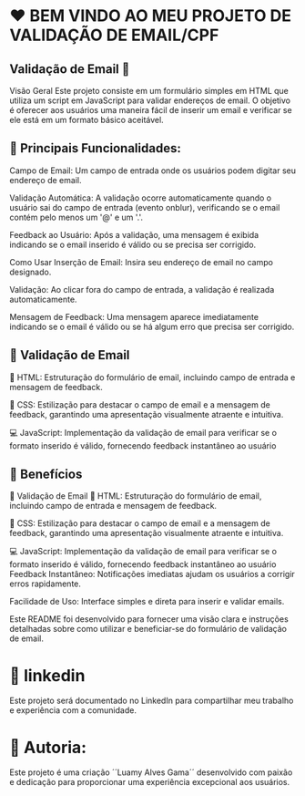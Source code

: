 
# ❤️ BEM VINDO AO MEU PROJETO DE VALIDAÇÃO DE EMAIL/CPF

## Validação de Email 📧
Visão Geral
Este projeto consiste em um formulário simples em HTML que utiliza um script em JavaScript para validar endereços de email. O objetivo é oferecer aos usuários uma maneira fácil de inserir um email e verificar se ele está em um formato básico aceitável.

## 🔐 Principais Funcionalidades:

Campo de Email: Um campo de entrada onde os usuários podem digitar seu endereço de email.

Validação Automática: A validação ocorre automaticamente quando o usuário sai do campo de entrada (evento onblur), verificando se o email contém pelo menos um '@' e um '.'.

Feedback ao Usuário: Após a validação, uma mensagem é exibida indicando se o email inserido é válido ou se precisa ser corrigido.

Como Usar
Inserção de Email: Insira seu endereço de email no campo designado.

Validação: Ao clicar fora do campo de entrada, a validação é realizada automaticamente.

Mensagem de Feedback: Uma mensagem aparece imediatamente indicando se o email é válido ou se há algum erro que precisa ser corrigido.

## 🧩 Validação de Email

🔧 HTML: Estruturação do formulário de email, incluindo campo de entrada e mensagem de feedback.

🎨 CSS: Estilização para destacar o campo de email e a mensagem de feedback, garantindo uma apresentação visualmente atraente e intuitiva.

💻 JavaScript: Implementação da validação de email para verificar se o formato inserido é válido, fornecendo feedback instantâneo ao usuário

## 🌸 Benefícios

🧩 Validação de Email
🔧 HTML: Estruturação do formulário de email, incluindo campo de entrada e mensagem de feedback.

🎨 CSS: Estilização para destacar o campo de email e a mensagem de feedback, garantindo uma apresentação visualmente atraente e intuitiva.

💻 JavaScript: Implementação da validação de email para verificar se o formato inserido é válido, fornecendo feedback instantâneo ao usuário
Feedback Instantâneo: Notificações imediatas ajudam os usuários a corrigir erros rapidamente.

Facilidade de Uso: Interface simples e direta para inserir e validar emails.

Este README foi desenvolvido para fornecer uma visão clara e instruções detalhadas sobre como utilizar e beneficiar-se do formulário de validação de email.

# 🎉 linkedin
Este projeto será documentado no LinkedIn para compartilhar meu trabalho e experiência com a comunidade.

# 📝 Autoria:
Este projeto é uma criação ´´Luamy Alves Gama´´ desenvolvido com paixão e dedicação para proporcionar uma experiência excepcional aos usuários.
